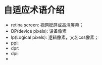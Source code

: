 # 自适应术语介绍

- retina screen: 视网膜屏或高清屏幕；
- DP(device pixels): 设备像素
- lp(Logical pixels): 逻辑像素，又名css像素；
- ppi:
- dpr:
- dpi:
- 